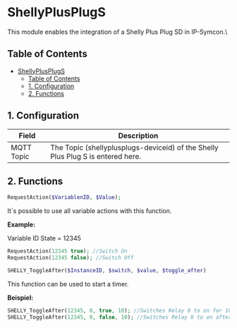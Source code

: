 # ShellyPlusPlugS
   This module enables the integration of a Shelly Plus Plug SD in IP-Symcon.\
       
## Table of Contents
- [ShellyPlusPlugS](#shellyplusplugs)
  - [Table of Contents](#table-of-contents)
  - [1. Configuration](#1-configuration)
  - [2. Functions](#2-functions)
   
## 1. Configuration
  
   Field        | Description
   ------------ | -------------
   MQTT Topic   | The Topic (shellyplusplugs-deviceid) of the Shelly Plus Plug S is entered here.
   
## 2. Functions

   ```php
   RequestAction($VariablenID, $Value);
   ```
   It´s possible to use all variable actions with this function.
   
   **Example:**

   Variable ID State = 12345
   
   ```php
   RequestAction(12345 true); //Switch On 
   RequestAction(12345 false); //Switch Off
   ```

   ```php
   SHELLY_ToggleAfter($InstanceID, $switch, $value, $toggle_after)
   ```
   This function can be used to start a timer.

   **Beispiel:**

   ```php
   SHELLY_ToggleAfter(12345, 0, true, 10); //Switches Relay 0 to on for 10 seconds.
   SHELLY_ToggleAfter(12345, 0, false, 10); //Switches Relay 0 to on after 10 seconds.